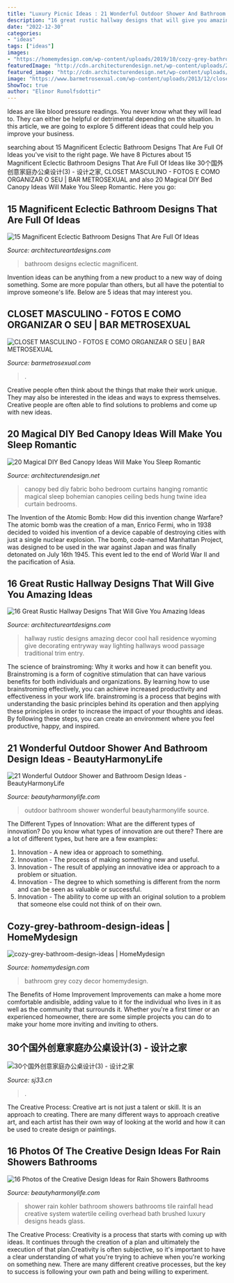 ```yaml
---
title: "Luxury Picnic Ideas : 21 Wonderful Outdoor Shower And Bathroom Design Ideas"
description: "16 great rustic hallway designs that will give you amazing ideas"
date: "2022-12-30"
categories:
- "ideas"
tags: ["ideas"]
images:
- "https://homemydesign.com/wp-content/uploads/2019/10/cozy-grey-bathroom-design-ideas.jpg"
featuredImage: "http://cdn.architecturendesign.net/wp-content/uploads/2015/07/AD-DIY-Bed-Canopy-5.jpg"
featured_image: "http://cdn.architecturendesign.net/wp-content/uploads/2015/07/AD-DIY-Bed-Canopy-5.jpg"
image: "https://www.barmetrosexual.com/wp-content/uploads/2013/12/closet-masculino-5.jpg"
ShowToc: true
author: "Elinor Runolfsdottir"
---
```



Ideas are like blood pressure readings. You never know what they will lead to. They can either be helpful or detrimental depending on the situation. In this article, we are going to explore 5 different ideas that could help you improve your business.

	

		
searching about 15 Magnificent Eclectic Bathroom Designs That Are Full Of Ideas you've visit to the right page. We have 8 Pictures about 15 Magnificent Eclectic Bathroom Designs That Are Full Of Ideas like 30个国外创意家庭办公桌设计(3) - 设计之家, CLOSET MASCULINO - FOTOS E COMO ORGANIZAR O SEU | BAR METROSEXUAL and also 20 Magical DIY Bed Canopy Ideas Will Make You Sleep Romantic. Here you go:
		
    
## 15 Magnificent Eclectic Bathroom Designs That Are Full Of Ideas

<img loading=lazy src="https://www.architectureartdesigns.com/wp-content/uploads/2016/11/15-Magnificent-Eclectic-Bathroom-Designs-That-Are-Full-Of-Ideas-6-630x886.jpg" onerror="this.onerror=null;this.src='https://tse3.mm.bing.net/th?id=OIP.gYICp1ww-8ykzW0XFe6MiQHaKa&amp;pid=15.1';" alt="15 Magnificent Eclectic Bathroom Designs That Are Full Of Ideas">

_Source: architectureartdesigns.com_

>bathroom designs eclectic magnificent. 

	

Invention ideas can be anything from a new product to a new way of doing something. Some are more popular than others, but all have the potential to improve someone's life. Below are 5 ideas that may interest you.

    
## CLOSET MASCULINO - FOTOS E COMO ORGANIZAR O SEU | BAR METROSEXUAL

<img loading=lazy src="https://www.barmetrosexual.com/wp-content/uploads/2013/12/closet-masculino-5.jpg" onerror="this.onerror=null;this.src='https://tse1.mm.bing.net/th?id=OIP.m8_OPfmoozlwb5AQCrN2PwHaF7&amp;pid=15.1';" alt="CLOSET MASCULINO - FOTOS E COMO ORGANIZAR O SEU | BAR METROSEXUAL">

_Source: barmetrosexual.com_

>. 

	

Creative people often think about the things that make their work unique. They may also be interested in the ideas and ways to express themselves. Creative people are often able to find solutions to problems and come up with new ideas.

    
## 20 Magical DIY Bed Canopy Ideas Will Make You Sleep Romantic

<img loading=lazy src="http://cdn.architecturendesign.net/wp-content/uploads/2015/07/AD-DIY-Bed-Canopy-5.jpg" onerror="this.onerror=null;this.src='https://tse2.mm.bing.net/th?id=OIP.rSlS-P24WMJJJnProar_iAHaLF&amp;pid=15.1';" alt="20 Magical DIY Bed Canopy Ideas Will Make You Sleep Romantic">

_Source: architecturendesign.net_

>canopy bed diy fabric boho bedroom curtains hanging romantic magical sleep bohemian canopies ceiling beds hung twine idea curtain bedrooms. 

	

The Invention of the Atomic Bomb: How did this invention change Warfare?
The atomic bomb was the creation of a man, Enrico Fermi, who in 1938 decided to voided his invention of a device capable of destroying cities with just a single nuclear explosion. The bomb, code-named Manhattan Project, was designed to be used in the war against Japan and was finally detonated on July 16th 1945. This event led to the end of World War II and the pacification of Asia.

    
## 16 Great Rustic Hallway Designs That Will Give You Amazing Ideas

<img loading=lazy src="https://www.architectureartdesigns.com/wp-content/uploads/2015/05/16-Great-Rustic-Hallway-Designs-That-Will-Give-You-Amazing-Ideas-12-630x945.jpg" onerror="this.onerror=null;this.src='https://tse1.mm.bing.net/th?id=OIP.akzpj3-md8_oFOzwcdWO0QHaLH&amp;pid=15.1';" alt="16 Great Rustic Hallway Designs That Will Give You Amazing Ideas">

_Source: architectureartdesigns.com_

>hallway rustic designs amazing decor cool hall residence wyoming give decorating entryway way lighting hallways wood passage traditional trim entry. 

	

The science of brainstroming: Why it works and how it can benefit you.
Brainstroming is a form of cognitive stimulation that can have various benefits for both individuals and organizations. By learning how to use brainstroming effectively, you can achieve increased productivity and effectiveness in your work life. brainstroming is a process that begins with understanding the basic principles behind its operation and then applying these principles in order to increase the impact of your thoughts and ideas. By following these steps, you can create an environment where you feel productive, happy, and inspired.

    
## 21 Wonderful Outdoor Shower And Bathroom Design Ideas - BeautyHarmonyLife

<img loading=lazy src="https://beautyharmonylife.com/wp-content/uploads/2013/10/tumblr_lt69ybK2qT1qh8c0xo1_400.jpg" onerror="this.onerror=null;this.src='https://tse1.mm.bing.net/th?id=OIP.ENBqo0FInImbLcdjXNHNhQHaLJ&amp;pid=15.1';" alt="21 Wonderful Outdoor Shower and Bathroom Design Ideas - BeautyHarmonyLife">

_Source: beautyharmonylife.com_

>outdoor bathroom shower wonderful beautyharmonylife source. 

	

The Different Types of Innovation: What are the different types of innovation?
Do you know what types of innovation are out there? There are a lot of different types, but here are a few examples: 
1. Innovation - A new idea or approach to something. 
2. Innovation - The process of making something new and useful. 
3. Innovation - The result of applying an innovative idea or approach to a problem or situation. 
4. Innovation - The degree to which something is different from the norm and can be seen as valuable or successful. 
5. Innovation - The ability to come up with an original solution to a problem that someone else could not think of on their own.

    
## Cozy-grey-bathroom-design-ideas | HomeMydesign

<img loading=lazy src="https://homemydesign.com/wp-content/uploads/2019/10/cozy-grey-bathroom-design-ideas.jpg" onerror="this.onerror=null;this.src='https://tse3.mm.bing.net/th?id=OIP.KSWVINzlZSqwQDKIyw-q8QHaLP&amp;pid=15.1';" alt="cozy-grey-bathroom-design-ideas | HomeMydesign">

_Source: homemydesign.com_

>bathroom grey cozy decor homemydesign. 

	

The Benefits of Home Improvement
Improvements can make a home more comfortable andisible, adding value to it for the individual who lives in it as well as the community that surrounds it. Whether you're a first timer or an experienced homeowner, there are some simple projects you can do to make your home more inviting and inviting to others.

    
## 30个国外创意家庭办公桌设计(3) - 设计之家

<img loading=lazy src="https://img.sj33.cn/uploads/allimg/201405/7-140506104528.jpg" onerror="this.onerror=null;this.src='https://tse2.mm.bing.net/th?id=OIP.MNqm4iXXUQdHnAQNmRqIbwHaL0&amp;pid=15.1';" alt="30个国外创意家庭办公桌设计(3) - 设计之家">

_Source: sj33.cn_

>. 

	

The Creative Process:
Creative art is not just a talent or skill. It is an approach to creating. There are many different ways to approach creative art, and each artist has their own way of looking at the world and how it can be used to create design or paintings.

    
## 16 Photos Of The Creative Design Ideas For Rain Showers Bathrooms

<img loading=lazy src="https://beautyharmonylife.com/wp-content/uploads/2013/09/WaterTile-Rain-Shower-Big.jpg" onerror="this.onerror=null;this.src='https://tse2.mm.bing.net/th?id=OIP.LJ3b3nVNMtiZzsv8gaHibgHaLM&amp;pid=15.1';" alt="16 Photos of the Creative Design Ideas for Rain Showers Bathrooms">

_Source: beautyharmonylife.com_

>shower rain kohler bathroom showers bathrooms tile rainfall head creative system watertile ceiling overhead bath brushed luxury designs heads glass. 

	

The Creative Process:
Creativity is a process that starts with coming up with ideas. It continues through the creation of a plan and ultimately the execution of that plan.Creativity is often subjective, so it's important to have a clear understanding of what you're trying to achieve when you're working on something new. There are many different creative processes, but the key to success is following your own path and being willing to experiment.

